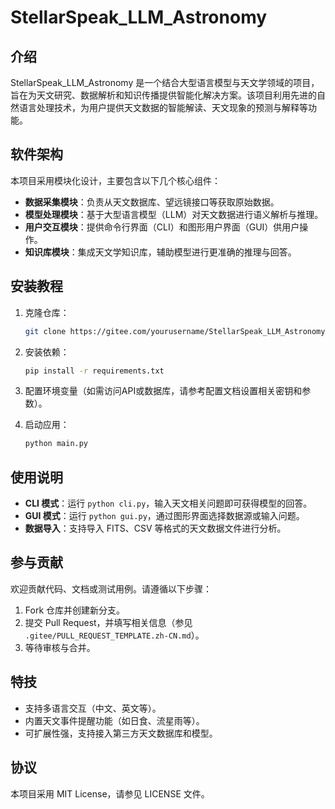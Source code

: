 # StellarSpeak_LLM_Astronomy

## 介绍
StellarSpeak_LLM_Astronomy 是一个结合大型语言模型与天文学领域的项目，旨在为天文研究、数据解析和知识传播提供智能化解决方案。该项目利用先进的自然语言处理技术，为用户提供天文数据的智能解读、天文现象的预测与解释等功能。

## 软件架构
本项目采用模块化设计，主要包含以下几个核心组件：
- **数据采集模块**：负责从天文数据库、望远镜接口等获取原始数据。
- **模型处理模块**：基于大型语言模型（LLM）对天文数据进行语义解析与推理。
- **用户交互模块**：提供命令行界面（CLI）和图形用户界面（GUI）供用户操作。
- **知识库模块**：集成天文学知识库，辅助模型进行更准确的推理与回答。

## 安装教程
1. 克隆仓库：
   ```bash
   git clone https://gitee.com/yourusername/StellarSpeak_LLM_Astronomy.git
   ```
2. 安装依赖：
   ```bash
   pip install -r requirements.txt
   ```
3. 配置环境变量（如需访问API或数据库，请参考配置文档设置相关密钥和参数）。

4. 启动应用：
   ```bash
   python main.py
   ```

## 使用说明
- **CLI 模式**：运行 `python cli.py`，输入天文相关问题即可获得模型的回答。
- **GUI 模式**：运行 `python gui.py`，通过图形界面选择数据源或输入问题。
- **数据导入**：支持导入 FITS、CSV 等格式的天文数据文件进行分析。

## 参与贡献
欢迎贡献代码、文档或测试用例。请遵循以下步骤：
1. Fork 仓库并创建新分支。
2. 提交 Pull Request，并填写相关信息（参见 `.gitee/PULL_REQUEST_TEMPLATE.zh-CN.md`）。
3. 等待审核与合并。

## 特技
- 支持多语言交互（中文、英文等）。
- 内置天文事件提醒功能（如日食、流星雨等）。
- 可扩展性强，支持接入第三方天文数据库和模型。

## 协议
本项目采用 MIT License，请参见 LICENSE 文件。